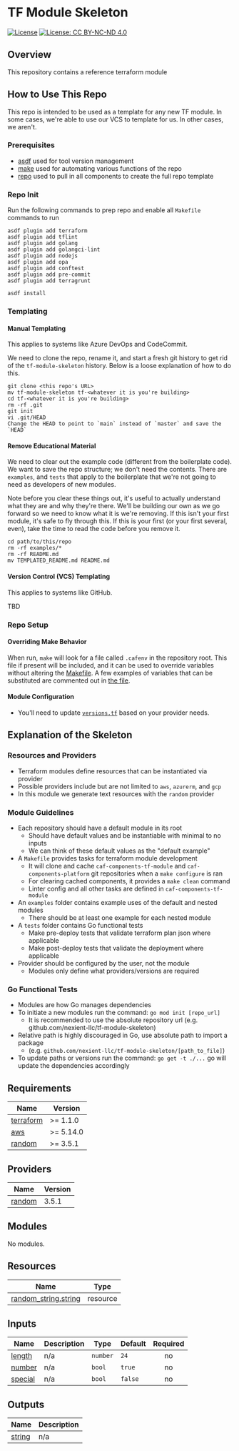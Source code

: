 # TF Module Skeleton

[![License](https://img.shields.io/badge/License-Apache_2.0-blue.svg)](https://opensource.org/licenses/Apache-2.0)
[![License: CC BY-NC-ND 4.0](https://img.shields.io/badge/License-CC_BY--NC--ND_4.0-lightgrey.svg)](https://creativecommons.org/licenses/by-nc-nd/4.0/)

## Overview

This repository contains a reference terraform module

## How to Use This Repo

This repo is intended to be used as a template for any new TF module. In some cases, we're able to use our VCS to template for us. In other cases, we aren't.

### Prerequisites

- [asdf](https://github.com/asdf-vm/asdf) used for tool version management
- [make](https://www.gnu.org/software/make/) used for automating various functions of the repo
- [repo](https://android.googlesource.com/tools/repo) used to pull in all components to create the full repo template

### Repo Init

Run the following commands to prep repo and enable all `Makefile` commands to run

```shell
asdf plugin add terraform
asdf plugin add tflint
asdf plugin add golang
asdf plugin add golangci-lint
asdf plugin add nodejs
asdf plugin add opa
asdf plugin add conftest
asdf plugin add pre-commit
asdf plugin add terragrunt

asdf install
```

### Templating

#### Manual Templating

This applies to systems like Azure DevOps and CodeCommit.

We need to clone the repo, rename it, and start a fresh git history to get rid of the `tf-module-skeleton` history. Below is a loose explanation of how to do this.

``` shell
git clone <this repo's URL>
mv tf-module-skeleton tf-<whatever it is you're building>
cd tf-<whatever it is you're building>
rm -rf .git
git init
vi .git/HEAD
Change the HEAD to point to `main` instead of `master` and save the `HEAD`
```

#### Remove Educational Material

We need to clear out the example code (different from the boilerplate code). We want to save the repo structure; we don't need the contents. There are `examples`, and `tests` that apply to the boilerplate that we're not going to need as developers of new modules.

Note before you clear these things out, it's useful to actually understand what they are and why they're there. We'll be building our own as we go forward so we need to know what it is we're removing. If this isn't your first module, it's safe to fly through this. If this is your first (or your first several, even), take the time to read the code before you remove it.

```shell
cd path/to/this/repo
rm -rf examples/*
rm -rf README.md
mv TEMPLATED_README.md README.md
```

#### Version Control (VCS) Templating

This applies to systems like GitHub.

TBD

### Repo Setup

#### Overriding Make Behavior

When run, `make` will look for a file called `.cafenv` in the repository root. This file if present will be included, and it can be used to override variables without altering the [Makefile](Makefile). A few examples of variables that can be substituted are commented out in [the file](.cafenv).

#### Module Configuration

- You'll need to update [`versions.tf`](./versions.tf) based on your provider needs.

## Explanation of the Skeleton

### Resources and Providers

- Terraform modules define resources that can be instantiated via provider
- Possible providers include but are not limited to `aws`, `azurerm`, and `gcp`
- In this module we generate text resources with the `random` provider

### Module Guidelines

- Each repository should have a default module in its root
  - Should have default values and be instantiable with minimal to no inputs
  - We can think of these default values as the "default example"
- A `Makefile` provides tasks for terraform module development
  - It will clone and cache `caf-components-tf-module` and `caf-components-platform` git repositories when a `make configure` is ran
  - For clearing cached components, it provides a `make clean` command
  - Linter config and all other tasks are defined in `caf-components-tf-module`
- An `examples` folder contains example uses of the default and nested modules
  - There should be at least one example for each nested module
- A `tests` folder contains Go functional tests
  - Make pre-deploy tests that validate terraform plan json where applicable
  - Make post-deploy tests that validate the deployment where applicable
- Provider should be configured by the user, not the module
  - Modules only define what providers/versions are required

### Go Functional Tests

- Modules are how Go manages dependencies
- To initiate a new modules run the command: `go mod init [repo_url]`
  - It is recommended to use the absolute repository url (e.g. github.com/nexient-llc/tf-module-skeleton)
- Relative path is highly discouraged in Go, use absolute path to import a package
  - (e.g. `github.com/nexient-llc/tf-module-skeleton/[path_to_file]`)
- To update paths or versions run the command: `go get -t ./...`  go will update the dependencies accordingly
<!-- BEGINNING OF PRE-COMMIT-TERRAFORM DOCS HOOK -->
## Requirements

| Name | Version |
|------|---------|
| <a name="requirement_terraform"></a> [terraform](#requirement\_terraform) | >= 1.1.0 |
| <a name="requirement_aws"></a> [aws](#requirement\_aws) | >= 5.14.0 |
| <a name="requirement_random"></a> [random](#requirement\_random) | >= 3.5.1 |

## Providers

| Name | Version |
|------|---------|
| <a name="provider_random"></a> [random](#provider\_random) | 3.5.1 |

## Modules

No modules.

## Resources

| Name | Type |
|------|------|
| [random_string.string](https://registry.terraform.io/providers/hashicorp/random/latest/docs/resources/string) | resource |

## Inputs

| Name | Description | Type | Default | Required |
|------|-------------|------|---------|:--------:|
| <a name="input_length"></a> [length](#input\_length) | n/a | `number` | `24` | no |
| <a name="input_number"></a> [number](#input\_number) | n/a | `bool` | `true` | no |
| <a name="input_special"></a> [special](#input\_special) | n/a | `bool` | `false` | no |

## Outputs

| Name | Description |
|------|-------------|
| <a name="output_string"></a> [string](#output\_string) | n/a |
<!-- END OF PRE-COMMIT-TERRAFORM DOCS HOOK -->

